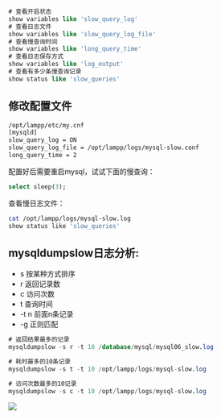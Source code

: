 ```sql
# 查看开启状态
show variables like 'slow_query_log'
# 查看日志文件
show variables like 'slow_query_log_file'
# 查看慢查询时间
show variables like 'long_query_time'
# 查看日志保存方式
show variables like 'log_output'
# 查看有多少条慢查询记录
show status like 'slow_queries'
```

## 修改配置文件
```bash
/opt/lampp/etc/my.cnf
[mysqld]
slow_query_log = ON
slow_query_log_file = /opt/lampp/logs/mysql-slow.conf
long_query_time = 2
```
配置好后需要重启mysql，试试下面的慢查询：
```sql
select sleep(3);
```
查看慢日志文件：
```bash
cat /opt/lampp/logs/mysql-slow.log
show status like 'slow_queries'
```

## mysqldumpslow日志分析:
- s 按某种方式排序
- r 返回记录数
- c 访问次数
- t 查询时间
- -t n 前面n条记录
- -g 正则匹配
```sql
# 返回结果最多的记录
mysqldumpslow -s r -t 10 /database/mysql/mysql06_slow.log

# 耗时最多的10条记录
mysqldumpslow -s t -t 10 /opt/lampp/logs/mysql-slow.log

# 访问次数最多的10记录
mysqldumpslow -s c -t 10 /opt/lampp/logs/mysql-slow.log
```
![](../images/slow_query.png)